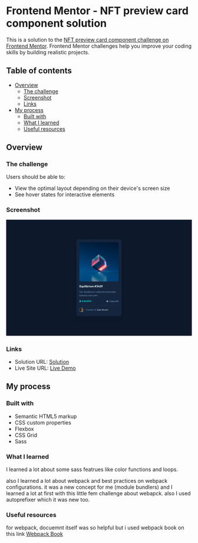 # Frontend Mentor - NFT preview card component solution

This is a solution to the [NFT preview card component challenge on Frontend Mentor](https://www.frontendmentor.io/challenges/nft-preview-card-component-SbdUL_w0U). Frontend Mentor challenges help you improve your coding skills by building realistic projects. 

## Table of contents

- [Overview](#overview)
  - [The challenge](#the-challenge)
  - [Screenshot](#screenshot)
  - [Links](#links)
- [My process](#my-process)
  - [Built with](#built-with)
  - [What I learned](#what-i-learned)
  - [Useful resources](#useful-resources)

## Overview

### The challenge

Users should be able to:

- View the optimal layout depending on their device's screen size
- See hover states for interactive elements

### Screenshot

![](./screenshot-desktop.png)

### Links

- Solution URL: [Solution](https://www.frontendmentor.io/solutions/nft-preview-card-component-sass-and-webpack-5-489uXTBKcT)
- Live Site URL: [Live Demo](https://cyruskabir.github.io/nft-preview-card/build)

## My process

### Built with

- Semantic HTML5 markup
- CSS custom properties
- Flexbox
- CSS Grid
- Sass

### What I learned
I learned a lot about some sass featrues like color functions and loops. 

also I learned a lot about webpack and best practices on webpack configurations. it was a new concept for me (module bundlers) and I learned a lot at first with this little fem challenge about webapck. also I used autoprefixer which it was new too.

### Useful resources
for webpack, docuemnt itself was so helpful but i used webpack book on this link
[Webpack Book](https://survivejs.com/webpack/introduction/)

